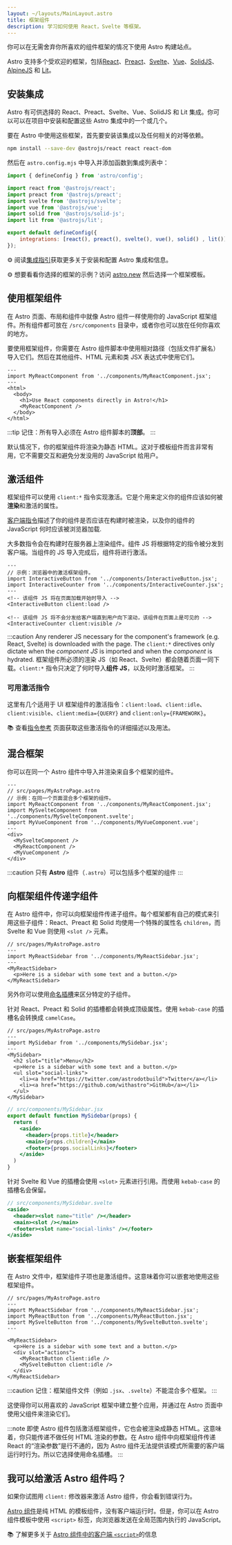 ```yaml
---
layout: ~/layouts/MainLayout.astro
title: 框架组件
description: 学习如何使用 React，Svelte 等框架。
---
```


你可以在无需舍弃你所喜欢的组件框架的情况下使用 Astro 构建站点。

Astro 支持多个受欢迎的框架，包括[React](https://reactjs.org/)、[Preact](https://preactjs.com/)、[Svelte](https://svelte.dev/)、[Vue](https://vuejs.org/)、[SolidJS](https://www.solidjs.com/)、[AlpineJS](https://alpinejs.dev/) 和 [Lit](https://lit.dev/)。

## 安装集成

Astro 有可供选择的 React、Preact、Svelte、Vue、SolidJS 和 Lit 集成。你可以可以在项目中安装和配置这些 Astro 集成中的一个或几个。


要在 Astro 中使用这些框架，首先要安装该集成以及任何相关的对等依赖。

```bash
npm install --save-dev @astrojs/react react react-dom
```

然后在  `astro.config.mjs` 中导入并添加函数到集成列表中：

```js
import { defineConfig } from 'astro/config';

import react from '@astrojs/react';
import preact from '@astrojs/preact';
import svelte from '@astrojs/svelte';
import vue from '@astrojs/vue';
import solid from '@astrojs/solid-js';
import lit from '@astrojs/lit';

export default defineConfig({
	integrations: [react(), preact(), svelte(), vue(), solid() , lit()],
});
```

⚙️ 阅读[集成指引](/zh-cn/guides/integrations-guide/)获取更多关于安装和配置 Astro 集成和信息。

⚙️ 想要看看你选择的框架的示例？访问 [astro.new](https://astro.new/) 然后选择一个框架模板。

## 使用框架组件

在 Astro 页面、布局和组件中就像 Astro 组件一样使用你的 JavaScript 框架组件。所有组件都可放在 `/src/components` 目录中，或者你也可以放在任何你喜欢的地方。

要使用框架组件，你需要在 Astro 组件脚本中使用相对路径（包括文件扩展名）导入它们。然后在其他组件、HTML 元素和类 JSX 表达式中使用它们。

```astro
---
import MyReactComponent from '../components/MyReactComponent.jsx';
---
<html>
  <body>
    <h1>Use React components directly in Astro!</h1>
    <MyReactComponent />
  </body>
</html>
```

:::tip
记住：所有导入必须在 Astro 组件脚本的**顶部**。
:::

默认情况下，你的框架组件将渲染为静态 HTML。这对于模板组件而言非常有用，它不需要交互和避免分发没用的 JavaScript 给用户。

## 激活组件

框架组件可以使用 `client:*` 指令实现激活。它是个用来定义你的组件应该如何被**渲染**和激活的属性。


[客户端指令](/zh-cn/reference/directives-reference/#客户端指令)描述了你的组件是否应该在构建时被渲染，以及你的组件的 JavaScript 何时应该被浏览器加载.

大多数指令会在构建时在服务器上渲染组件。组件 JS 将根据特定的指令被分发到客户端。当组件的 JS 导入完成后，组件将进行激活。

```astro
---
// 示例：浏览器中的激活框架组件。
import InteractiveButton from '../components/InteractiveButton.jsx';
import InteractiveCounter from '../components/InteractiveCounter.jsx';
---
<!-- 该组件 JS 将在页面加载开始时导入 -->
<InteractiveButton client:load />

<!-- 该组件 JS 将不会分发给客户端直到用户向下滚动，该组件在页面上是可见的 -->
<InteractiveCounter client:visible />
```

:::caution
Any renderer JS necessary for the component's framework (e.g. React, Svelte) is downloaded with the page. The `client:*` directives only dictate when the _component JS_ is imported and when the _component_ is hydrated.
框架组件所必须的渲染 JS（如 React、Svelte）都会随着页面一同下载。`client:*` 指令只决定了何时导入**组件 JS**，以及何时激活框架。
:::

### 可用激活指令

这里有几个适用于 UI 框架组件的激活指令：`client:load`、`client:idle`、`client:visible`、`client:media={QUERY}` and `client:only={FRAMEWORK}`。

📚 查看[指令参考](/zh-cn/reference/directives-reference/#客户端指令) 页面获取这些激活指令的详细描述以及用法。

## 混合框架

你可以在同一个 Astro 组件中导入并渲染来自多个框架的组件。

```astro
---
// src/pages/MyAstroPage.astro
// 示例：在同一个页面混合多个框架的组件。
import MyReactComponent from '../components/MyReactComponent.jsx';
import MySvelteComponent from '../components/MySvelteComponent.svelte';
import MyVueComponent from '../components/MyVueComponent.vue';
---
<div>
  <MySvelteComponent />
  <MyReactComponent />
  <MyVueComponent />
</div>
```

:::caution
只有 **Astro** 组件（`.astro`）可以包括多个框架的组件
:::

## 向框架组件传递字组件

在 Astro 组件中，你可以向框架组件传递子组件。每个框架都有自己的模式来引用这些子组件：React、Preact 和 Solid 均使用一个特殊的属性名 `children`，而 Svelte 和 Vue 则使用 `<slot />` 元素。


```astro
// src/pages/MyAstroPage.astro
---
import MyReactSidebar from '../components/MyReactSidebar.jsx';
---
<MyReactSidebar>
  <p>Here is a sidebar with some text and a button.</p>
</MyReactSidebar>
```

另外你可以使用[命名插槽](/zh-cn/core-concepts/astro-components/#命名插槽)来区分特定的子组件。

针对 React、Preact 和 Solid 的插槽都会转换成顶级属性。使用 `kebab-case` 的插槽名会转换成 `camelCase`。


```astro
// src/pages/MyAstroPage.astro
---
import MySidebar from '../components/MySidebar.jsx';
---
<MySidebar>
  <h2 slot="title">Menu</h2>
  <p>Here is a sidebar with some text and a button.</p>
  <ul slot="social-links">
    <li><a href="https://twitter.com/astrodotbuild">Twitter</a></li>
    <li><a href="https://github.com/withastro">GitHub</a></li>
  </ul>
</MySidebar>
```

```jsx
// src/components/MySidebar.jsx
export default function MySidebar(props) {
  return (
    <aside>
      <header>{props.title}</header>
      <main>{props.children}</main>
      <footer>{props.socialLinks}</footer>
    </aside>
  )
}
```

针对 Svelte 和 Vue 的插槽会使用 `<slot>` 元素进行引用。而使用 `kebab-case` 的插槽名会保留。

```jsx
// src/components/MySidebar.svelte
<aside>
  <header><slot name="title" /></header>
  <main><slot /></main>
  <footer><slot name="social-links" /></footer>
</aside>
```

## 嵌套框架组件

在 Astro 文件中，框架组件子项也是激活组件。这意味着你可以嵌套地使用这些框架组件。

```astro
// src/pages/MyAstroPage.astro
---
import MyReactSidebar from '../components/MyReactSidebar.jsx';
import MyReactButton from '../components/MyReactButton.jsx';
import MySvelteButton from '../components/MySvelteButton.svelte';
---

<MyReactSidebar>
  <p>Here is a sidebar with some text and a button.</p>
  <div slot="actions">
    <MyReactButton client:idle />
    <MySvelteButton client:idle />
  </div>
</MyReactSidebar>
```

:::caution
记住：框架组件文件（例如 `.jsx`、`.svelte`）不能混合多个框架。
:::

这使得你可以用喜欢的 JavaScript 框架中建立整个应用，并通过在 Astro 页面中使用父组件来渲染它们。

:::note
即使 Astro 组件包括激活框架组件，它也会被渲染成静态 HTML。这意味着，你只能传递不做任何 HTML 渲染的参数。在 Astro 组件中向框架组件传递 React 的“渲染参数”是行不通的，因为 Astro 组件无法提供该模式所需要的客户端运行时行为。所以它选择使用命名插槽。
:::

## 我可以给激活 Astro 组件吗？

如果你试图用 `client:` 修改器来激活 Astro 组件，你会看到错误行为。

[Astro 组件](/zh-cn/core-concepts/astro-components/)是纯 HTML 的模板组件，没有客户端运行时。但是，你可以在 Astro 组件模板中使用 `<script>` 标签，向浏览器发送在全局范围内执行的 JavaScript。

📚 了解更多关于 [Astro 组件中的客户端 `<script>`](/zh-cn/core-concepts/astro-components/#客户端脚本)的信息

[mdn-io]: https://developer.mozilla.org/en-US/docs/Web/API/Intersection_Observer_API
[mdn-ric]: https://developer.mozilla.org/en-US/docs/Web/API/Window/requestIdleCallback
[mdn-mm]: https://developer.mozilla.org/en-US/docs/Web/API/Window/matchMedia
